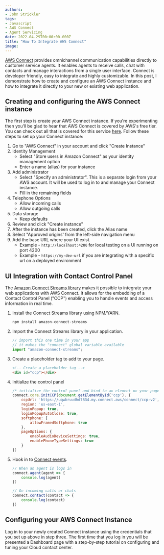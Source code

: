 ```yaml
---
authors:
- John Strickler
tags:
- Javascript
- AWS Connect
- Agent Servicing
date: 2022-04-29T00:00:00.000Z
title: "How To Integrate AWS Connect"
image: 
---
```

<!-- 
Log in as an agent
Turn on/off availability
Receive live chats
Receive phone calls
All through a single interface
Integrates directly into your UI
No separate applications to manage.
Simple, Scalable, Managed.

Leverage AWS Connect's Admin backend and workflows. -->

[AWS Connect](https://aws.amazon.com/connect) provides omnichannel communication capabilities directly to customer service agents.  It enables agents to receive calls, chat with contacts and manage interactions from a single user interface.  Connect is developer friendly, easy to integrate and highly customizable.  In this post, I demonstrate how to create and configure an AWS Connect instance and how to integrate it directly to your new or existing web application.

## Creating and configuring the AWS Connect instance

The first step is create your AWS Connect instance.  If you're experimenting then you'll be glad to hear that AWS Connect is covered by AWS's free tier.  You can check out all that is covered for this service [here](https://aws.amazon.com/connect/pricing#AWS_Free_Tier).   Follow these steps to set up your Connect instance:

1. Go to "AWS Connect" in your account and click "Create Instance"
1. Identity Management
   - Select "Store users in Amazon Connect" as your identity management option
   - Enter a name (alias) for your instance
1. Add administrator
   - Select "Specify an administrator".  This is a separate login from your AWS account.  It will be used to log in to and manage your Connect instance.
   - Fill in the remaining fields
1. Telephone Options
   - Allow incoming calls
   - Allow outgoing calls
1. Data storage
   - Keep defaults
1. Review and click "Create instance"
1. After the instance has been created, click the Alias name
1. Select "Approved origins' from the left-side navigation menu
1. Add the base URL where your UI exist.
   - Example - `http://localhost:4200` for local testing on a UI running on port 4200
   - Example - `https://my-dev-url` if you are integrating with a specific url on a deployed environment

## UI Integration with Contact Control Panel

The [Amazon Connect Streams library](https://github.com/amazon-connect/amazon-connect-streams) makes it possible to integrate your web applications with AWS Connect.  It allows for the embedding of a Contact Control Panel ("CCP") enabling you to handle events and access information in real time.

1. Install the Connect Streams library using NPM/YARN.

    ```js
    npm install amazon-connect-streams
    ```

1. Import the Connect Streams library in your application.  

    ```js
    // import this one time in your app
    // it makes the "connect" global variable available
    import "amazon-connect-streams";
    ```

1. Create a placeholder tag to add to your page.  

    ```html
    <!-- Create a placeholder tag -->
    <div id="ccp"></div>
    ```

1. Initialize the control panel

    ```js
    /* initialize the control panel and bind to an element on your page */
    connect.core.initCCP(document.getElementById('ccp'), {
        ccpUrl: 'https://uqwbruudhd7834.my.connect.aws/connect/ccp-v2',
        region: 'us-east-1',
        loginPopup: true,
        loginPopupAutoClose: true,
        softphone: {
            allowFramedSoftphone: true
        },
        pageOptions: {
            enableAudioDeviceSettings: true,
            enablePhoneTypeSettings: true
        }
    })
    ```

1. Hook in to [Connect events](https://github.com/amazon-connect/amazon-connect-streams/blob/master/Documentation.md).

    ```js
    // When an agent is logs in
    connect.agent(agent => {
        console.log(agent)
    })

    // On incoming calls or chats
    connect.contact(contact => {
        console.log(contact)
    })
    ```

## Configuring your AWS Connect Instance

Log in to your newly created Connect instance using the credentials that you set up above in step three.  The first time that you log in you will be presented a Dashboard page with a step-by-step tutorial on configuring and tuning your Cloud contact center. 
